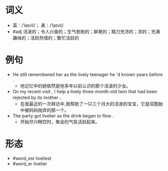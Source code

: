 # 词义
- 英：/ˈlaɪvli/； 美：/ˈlaɪvli/
- #adj 活泼的；令人兴奋的；生气勃勃的；鲜艳的；精力充沛的；浓的；充满趣味的；活跃热情的；繁忙活跃的
# 例句
- He still remembered her as the lively teenager he 'd known years before .
	- 他记忆中的她依然是他多年以前认识的那个活泼的少女。
- On my recent visit , I help a lively three-month-old twin that had been rejected by its mother ．
	- 在我最近的一次拜访中,我帮助了一只三个月大的活泼的宝宝，它是双胞胎中被妈妈抛弃的那一个。
- The party got livelier as the drink began to flow .
	- 开始尽兴畅饮时，聚会的气氛活跃起来。
# 形态
- #word_est liveliest
- #word_er livelier
